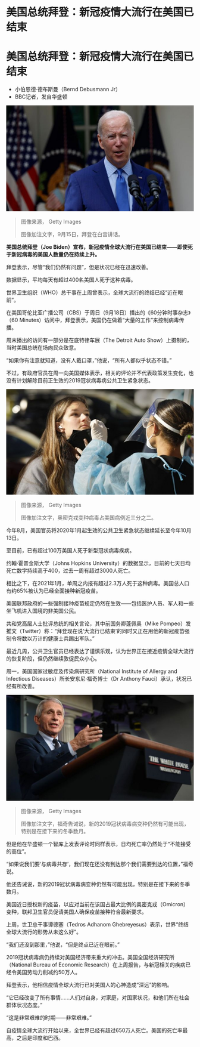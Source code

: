 # 美国总统拜登：新冠疫情大流行在美国已结束

#  美国总统拜登：新冠疫情大流行在美国已结束

  * 小伯恩德·德布斯曼（Bernd Debusmann Jr） 
  * BBC记者，发自华盛顿 


![9月15日，拜登在白宫讲话](_126775539_gettyimages-1423995891.jpg)

> 图像来源，  Getty Images
>
> 图像加注文字，9月15日，拜登在白宫讲话。

**美国总统拜登（Joe Biden）宣布，新冠疫情全球大流行在美国已结束——即使死于新冠病毒的美国人数量仍在持续上升。**

拜登表示，尽管“我们仍然有问题”，但是状况已经在迅速改善。

数据显示，平均每天有超过400名美国人死于这种病毒。

世界卫生组织（WHO）总干事在上周曾表示，全球大流行的终结已经“近在眼前”。

在美国哥伦比亚广播公司（CBS）于周日（9月18日）播出的《60分钟时事杂志》（60 Minutes）访问中，拜登表示，美国仍在做着“大量的工作”来控制病毒传播。

周末播出的访问有一部分是在底特律车展（The Detroit Auto Show）上摄制的，当时美国总统在场向民众致意。

“如果你有注意就知道，没有人戴口罩，”他说，“所有人都似乎状态不错。”

不过，有政府官员在周一向美国媒体表示，相关的评论并不代表政策发生变化，也没有计划解除目前正生效的2019冠状病毒病公共卫生紧急状态。

![加州新冠检测](_122577943_gettyimages-1237523536.jpg)

> 图像来源，  Getty Images
>
> 图像加注文字，奥密克戎变种病毒占美国病例近三分之二。

今年8月，美国官员将2020年1月起生效的公共卫生紧急状态继续延长至今年10月13日。

至目前，已有超过100万美国人死于新型冠状病毒疾病。

约翰·霍普金斯大学（Johns Hopkins University）的数据显示，目前的七天日均死亡数字持续高于400，过去一周有超过3000人死亡。

相比之下，在2021年1月，单周之内报有超过2.3万人死于这种病毒。美国总人口有约65%被认为已经全面接种新冠疫苗。

美国联邦政府的一些强制接种疫苗规定仍然在生效——包括医护人员、军人和一些坐飞机进入国境的非美国公民。

共和党高层人士批评总统的相关言论，其中前国务卿蓬佩奥（Mike Pompeo）发推文（Twitter）称：“拜登现在说‘大流行已结束’的同时又正在用他的新冠疫苗强制令将数以万计的健康士兵踢出军队。”

最近几周，公共卫生官员已经表达了谨慎乐观，认为世界正在接近疫情全球大流行的恢复阶段，但仍然继续敦促民众小心。

周一，美国国家过敏症及传染病研究所（National Institute of Allergy and Infectious Diseases）所长安东尼·福奇博士（Dr Anthony Fauci）承认，状况已经有所改善。

![安东尼·福奇博士（Dr Anthony Fauci）](_126409344_60ec2071-9280-4c6c-8c58-917a00660c11.jpg)

> 图像来源，  Getty Images
>
> 图像加注文字，福奇告诫说，新的2019冠状病毒病变种仍然有可能出现，特别是在接下来的冬季数月。

但是他在华盛顿一个智库上发表评论时同样表示，日均死亡率仍然处于“不能接受的高位”。

“如果说我们要‘与病毒共存’，我们现在还没有到达那个我们需要到达的位置，”福奇说。

他还告诫说，新的2019冠状病毒病变种仍然有可能出现，特别是在接下来的冬季数月。

美国近日授权新的疫苗，以应对当前在该国占最大比例的奥密克戎（Omicron）变种，联邦卫生官员促请美国人确保疫苗接种符合最新要求。

上周，世卫总干事谭德塞（Tedros Adhanom Ghebreyesus）表示，世界“终结全球大流行的形势从未这么好”。

“我们还没到那里，”他说，“但是终点已近在眼前。”

2019冠状病毒病仍持续对美国经济带来重大的冲击。美国全国经济研究所（National Bureau of Economic Research）在上周报告，与新冠相关的疾病已经令美国劳动力削减约50万人。

拜登表示，他相信疫情全球大流行已对美国人的心神造成“深远”的影响。

“它已经改变了所有事情……人们对自身，对家庭，对国家状况，和他们所在社会群体状况态度。”

“这是非常艰难的时期——非常艰难。”

自疫情全球大流行开始以来，全世界已经有超过650万人死亡。美国的死亡率最高，之后是印度和巴西。


